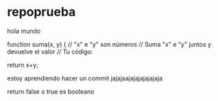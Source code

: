 # repoprueba

hola mundo

function suma(x, y) {
  // "x" e "y" son números
  // Suma "x" e "y" juntos y devuelve el valor
  // Tu código:
  
  return x+y;

  estoy aprendiendo hacer un commit jajajaajajajajajajaja

return false o true es booleano